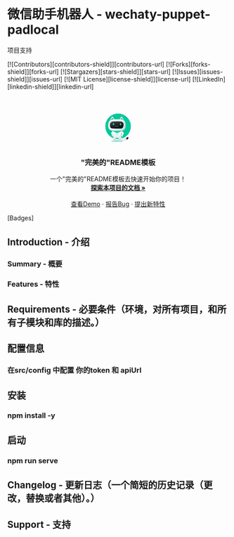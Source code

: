 
# 微信助手机器人 - wechaty-puppet-padlocal

项目支持

<!-- PROJECT SHIELDS -->

[![Contributors][contributors-shield]][contributors-url]
[![Forks][forks-shield]][forks-url]
[![Stargazers][stars-shield]][stars-url]
[![Issues][issues-shield]][issues-url]
[![MIT License][license-shield]][license-url]
[![LinkedIn][linkedin-shield]][linkedin-url]

<!-- PROJECT LOGO -->
<br />

<p align="center">
  <a href="https://github.com/kuqitt/wechaty_bot/">
    <img src="./th.jpg" alt="Logo" width="80" height="80">
  </a>

  <h3 align="center">"完美的"README模板</h3>
  <p align="center">
    一个"完美的"README模板去快速开始你的项目！
    <br />
    <a href="https://github.com/shaojintian/Best_README_template"><strong>探索本项目的文档 »</strong></a>
    <br />
    <br />
    <a href="https://github.com/shaojintian/Best_README_template">查看Demo</a>
    ·
    <a href="https://github.com/shaojintian/Best_README_template/issues">报告Bug</a>
    ·
    <a href="https://github.com/shaojintian/Best_README_template/issues">提出新特性</a>
  </p>

</p>

[Badges]

## Introduction - 介绍
### 

### Summary - 概要

### Features - 特性

## Requirements - 必要条件（环境，对所有项目，和所有子模块和库的描述。）

## 配置信息
### 在src/config 中配置 你的token  和 apiUrl


## 安装
### npm install -y 
## 启动
### npm run serve

## Changelog - 更新日志（一个简短的历史记录（更改，替换或者其他）。）

## Support - 支持